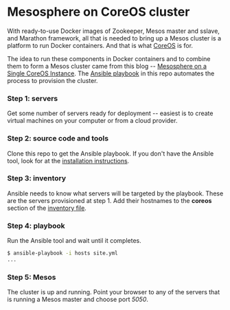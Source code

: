 Mesosphere on CoreOS cluster
============================

With ready-to-use Docker images of Zookeeper, Mesos master and sslave, and Marathon framework, all that is needed to bring up a Mesos cluster is a platform to run Docker containers. And that is what [CoreOS](https://coreos.com) is for.

The idea to run these components in Docker containers and to combine them to form a Mesos cluster came from this blog -- [Mesosphere on a Single CoreOS Instance](https://mesosphere.com/docs/tutorials/mesosphere-on-a-single-coreos-instance). The [Ansible playbook](http://docs.ansible.com/playbooks.html) in this repo automates the process to provision the cluster.

### Step 1: servers

Get some number of servers ready for deployment -- easiest is to create virtual machines on your computer or from a cloud provider. 

### Step 2: source code and tools

Clone this repo to get the Ansible playbook. If you don't have the Ansible tool, look for at the [installation instructions](http://docs.ansible.com/intro_installation.html).

### Step 3: inventory

Ansible needs to know what servers will be targeted by the playbook. These are the servers provisioned at step 1. Add their hostnames to the __coreos__ section of the [inventory file](hosts).

### Step 4: playbook

Run the Ansible tool and wait until it completes.

```bash
$ ansible-playbook -i hosts site.yml
...
```

### Step 5: Mesos

The cluster is up and running. Point your browser to any of the servers that is running a Mesos master and choose port _5050_.
